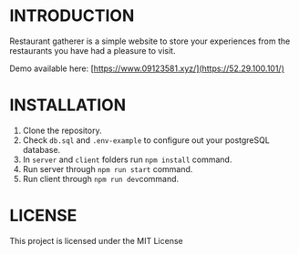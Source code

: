 # INTRODUCTION
Restaurant gatherer is a simple website to store your experiences from the restaurants you have had a pleasure to visit.

Demo available here: [https://www.09123581.xyz/](https://52.29.100.101/)

# INSTALLATION
1. Clone the repository.
2. Check `db.sql` and `.env-example` to configure out your postgreSQL database.
3. In `server` and `client` folders run `npm install` command.
4. Run server through `npm run start` command.
5. Run client through `npm run dev`command.
   
# LICENSE
This project is licensed under the MIT License
